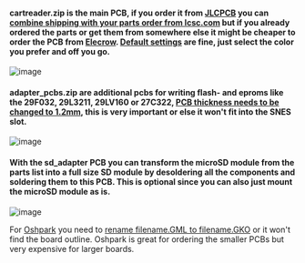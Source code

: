 #### cartreader.zip is the main PCB, if you order it from [JLCPCB](https://jlcpcb.com/quote) you can [combine shipping with your parts order from lcsc.com](https://github.com/sanni/cartreader/wiki/Needed-Parts) but if you already ordered the parts or get them from somewhere else it might be cheaper to order the PCB from [Elecrow](https://www.elecrow.com/pcb-manufacturing.html). [Default settings](https://www.dropbox.com/s/06dnus50ikmsmya/pcb16.jpg?dl=0) are fine, just select the color you prefer and off you go.    

![image](https://dl.dropboxusercontent.com/s/ta7pjoxn9kirtan/v17pcb.png?dl=1)   

#### adapter_pcbs.zip are additional pcbs for writing flash- and eproms like the 29F032, 29L3211, 29LV160 or 27C322, [PCB thickness needs to be changed to 1.2mm](https://www.dropbox.com/s/va1c72073cqfy90/pcb12.jpg?dl=0), this is very important or else it won't fit into the SNES slot.   
   
![image](https://dl.dropboxusercontent.com/s/msi0bsg2f83z2yt/adapter_pcbs.gif?dl=1)    

#### With the sd_adapter PCB you can transform the microSD module from the parts list into a full size SD module by desoldering all the components and soldering them to this PCB. This is optional since you can also just mount the microSD module as is.  

![image](https://dl.dropboxusercontent.com/s/jcse9iaxm3bbuu6/sd_adapter.pngg?dl=1)    


For [Oshpark](https://oshpark.com/) you need to [rename filename.GML to filename.GKO](https://www.dropbox.com/s/0rcvhalgeu11sf8/rename.jpg?dl=0) or it won't find the board outline. Oshpark is great for ordering the smaller PCBs but very expensive for larger boards.   
